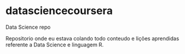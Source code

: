 # datasciencecoursera
Data Science repo

Repositorio onde eu estava colando todo conteudo e lições aprendidas referente a Data Science e linguagem R.
